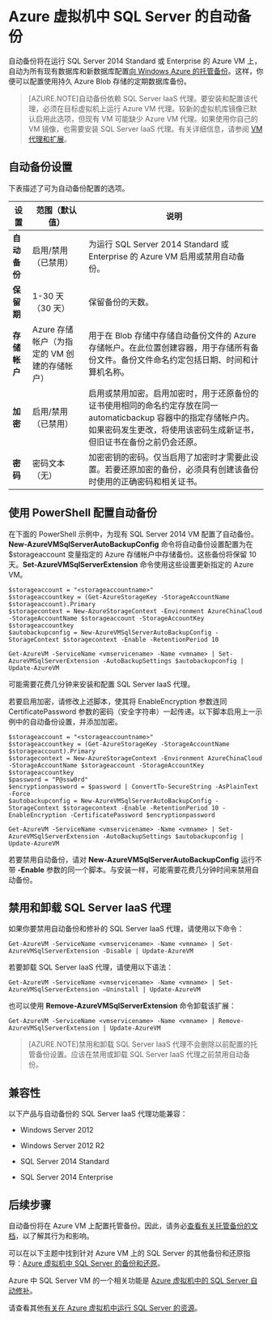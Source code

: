 <properties 
   pageTitle="Azure 虚拟机中 SQL Server 的自动备份"
   description="介绍 Azure 虚拟机中运行的 SQL Server 的自动备份功能。"
   services="virtual-machines"
   documentationCenter="na"
   authors="rothja"
   manager="jeffreyg"
   editor="monicar" />
<tags 
   ms.service="virtual-machines"
   ms.date="08/05/2015"
   wacn.date="09/18/2015" />

# Azure 虚拟机中 SQL Server 的自动备份

自动备份将在运行 SQL Server 2014 Standard 或 Enterprise 的 Azure VM 上，自动为所有现有数据库和新数据库配置[向 Windows Azure 的托管备份](https://msdn.microsoft.com/zh-cn/library/dn449496.aspx)。这样，你便可以配置使用持久 Azure Blob 存储的定期数据库备份。

>[AZURE.NOTE]自动备份依赖 SQL Server IaaS 代理。要安装和配置该代理，必须在目标虚拟机上运行 Azure VM 代理。较新的虚拟机库镜像已默认启用此选项，但现有 VM 可能缺少 Azure VM 代理。如果使用你自己的 VM 镜像，也需要安装 SQL Server IaaS 代理。有关详细信息，请参阅 [VM 代理和扩展](http://azure.microsoft.com/blog/2014/04/15/vm-agent-and-extensions-part-2/)。

## 自动备份设置

下表描述了可为自动备份配置的选项。

|设置|范围（默认值）|说明|
|---|---|---|
|**自动备份**|启用/禁用（已禁用）|为运行 SQL Server 2014 Standard 或 Enterprise 的 Azure VM 启用或禁用自动备份。|
|**保留期**|1-30 天（30 天）|保留备份的天数。|
|**存储帐户**|Azure 存储帐户（为指定的 VM 创建的存储帐户）|用于在 Blob 存储中存储自动备份文件的 Azure 存储帐户。在此位置创建容器，用于存储所有备份文件。备份文件命名约定包括日期、时间和计算机名称。|
|**加密**|启用/禁用（已禁用）|启用或禁用加密。启用加密时，用于还原备份的证书使用相同的命名约定存放在同一 automaticbackup 容器中的指定存储帐户内。如果密码发生更改，将使用该密码生成新证书，但旧证书在备份之前仍会还原。|
|**密码**|密码文本（无）|加密密钥的密码。仅当启用了加密时才需要此设置。若要还原加密的备份，必须具有创建该备份时使用的正确密码和相关证书。|

## 使用 PowerShell 配置自动备份

在下面的 PowerShell 示例中，为现有 SQL Server 2014 VM 配置了自动备份。**New-AzureVMSqlServerAutoBackupConfig** 命令将自动备份设置配置为在 $storageaccount 变量指定的 Azure 存储帐户中存储备份。这些备份将保留 10 天。**Set-AzureVMSqlServerExtension** 命令使用这些设置更新指定的 Azure VM。

    $storageaccount = "<storageaccountname>"
    $storageaccountkey = (Get-AzureStorageKey -StorageAccountName $storageaccount).Primary
    $storagecontext = New-AzureStorageContext -Environment AzureChinaCloud -StorageAccountName $storageaccount -StorageAccountKey $storageaccountkey
    $autobackupconfig = New-AzureVMSqlServerAutoBackupConfig -StorageContext $storagecontext -Enable -RetentionPeriod 10
    
    Get-AzureVM -ServiceName <vmservicename> -Name <vmname> | Set-AzureVMSqlServerExtension -AutoBackupSettings $autobackupconfig | Update-AzureVM

可能需要花费几分钟来安装和配置 SQL Server IaaS 代理。

若要启用加密，请修改上述脚本，使其将 EnableEncryption 参数连同 CertificatePassword 参数的密码（安全字符串）一起传递。以下脚本启用上一示例中的自动备份设置，并添加加密。

    $storageaccount = "<storageaccountname>"
    $storageaccountkey = (Get-AzureStorageKey -StorageAccountName $storageaccount).Primary
    $storagecontext = New-AzureStorageContext -Environment AzureChinaCloud -StorageAccountName $storageaccount -StorageAccountKey $storageaccountkey
    $password = "P@ssw0rd"
    $encryptionpassword = $password | ConvertTo-SecureString -AsPlainText -Force  
    $autobackupconfig = New-AzureVMSqlServerAutoBackupConfig -StorageContext $storagecontext -Enable -RetentionPeriod 10 -EnableEncryption -CertificatePassword $encryptionpassword
    
    Get-AzureVM -ServiceName <vmservicename> -Name <vmname> | Set-AzureVMSqlServerExtension -AutoBackupSettings $autobackupconfig | Update-AzureVM 

若要禁用自动备份，请对 **New-AzureVMSqlServerAutoBackupConfig** 运行不带 **-Enable** 参数的同一个脚本。与安装一样，可能需要花费几分钟时间来禁用自动备份。

## 禁用和卸载 SQL Server IaaS 代理

如果你要禁用自动备份和修补的 SQL Server IaaS 代理，请使用以下命令：

    Get-AzureVM -ServiceName <vmservicename> -Name <vmname> | Set-AzureVMSqlServerExtension -Disable | Update-AzureVM

若要卸载 SQL Server IaaS 代理，请使用以下语法：

    Get-AzureVM -ServiceName <vmservicename> -Name <vmname> | Set-AzureVMSqlServerExtension –Uninstall | Update-AzureVM

也可以使用 **Remove-AzureVMSqlServerExtension** 命令卸载该扩展：

    Get-AzureVM -ServiceName <vmservicename> -Name <vmname> | Remove-AzureVMSqlServerExtension | Update-AzureVM

>[AZURE.NOTE]禁用和卸载 SQL Server IaaS 代理不会删除以前配置的托管备份设置。应该在禁用或卸载 SQL Server IaaS 代理之前禁用自动备份。

## 兼容性

以下产品与自动备份的 SQL Server IaaS 代理功能兼容：

- Windows Server 2012

- Windows Server 2012 R2

- SQL Server 2014 Standard

- SQL Server 2014 Enterprise

## 后续步骤

自动备份将在 Azure VM 上配置托管备份。因此，请务必[查看有关托管备份的文档](https://msdn.microsoft.com/zh-cn/library/dn449496.aspx)，以了解其行为和影响。

可以在以下主题中找到针对 Azure VM 上的 SQL Server 的其他备份和还原指导：[Azure 虚拟机中 SQL Server 的备份和还原](/documentation/articles/virtual-machines-sql-server-backup-and-restore)。

Azure 中 SQL Server VM 的一个相关功能是 [Azure 虚拟机中的 SQL Server 自动修补](/documentation/articles/virtual-machines-sql-server-automated-patching)。

请查看其他[有关在 Azure 虚拟机中运行 SQL Server 的资源](/documentation/articles/virtual-machines-sql-server-infrastructure-services)。

<!---HONumber=70-->